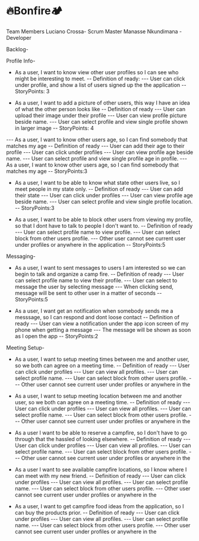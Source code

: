 # 🔥Bonfire🏕️

Team Members
Luciano Crossa- Scrum Master
Manasse Nkundimana - Developer

Backlog-

Profile Info-

- As a user, I want to know view other user profiles so I can see who might be interesting to meet.
  -- Definition of ready:
  --- User can click under profile, and show a list of users signed up the the application
  -- StoryPoints: 3

- As a user, I want to add a picture of other users, this way I have an idea of what the other person looks like
  -- Definition of ready
  --- User can upload their image under their profile
  --- User can view profile picture beside name.
  --- User can select profile and view single profile shown in larger image
  -- StoryPoints: 4

--- As a user, I want to know other users age, so I can find somebody that matches my age
-- Definition of ready
--- User can add their age to their profile
--- User can click under profiles
--- User can view profile age beside name.
--- User can select profile and view single profile age in profile.
--- As a user, I want to know other users age, so I can find somebody that matches my age
-- StoryPoints:3

- As a user, I want to be able to know what state other users live, so I meet people in my state only.
  -- Definition of ready
  --- User can add their state
  --- User can click under profiles
  --- User can view profile age beside name.
  --- User can select profile and view single profile location.
  -- StoryPoints:3

- As a user, I want to be able to block other users from viewing my profile, so that I dont have to talk to people I don't want to.
  -- Definition of ready
  --- User can select profile name to view profile.
  --- User can select block from other users profile.
  --- Other user cannot see current user under profiles or anywhere in the application
  -- StoryPoints:5

Messaging-

- As a user, I want to sent messages to users I am interested so we can begin to talk and organize a camp fire.
  -- Definition of ready
  --- User can select profile name to view their profile.
  --- User can select to message the user by selecting message
  --- When clicking send, message will be sent to other user in a matter of seconds
  -- StoryPoints:5

- As a user, I want get an notification when somebody sends me a messsage, so I can respond and dont loose contact
  -- Definition of ready
  --- User can view a notification under the app icon screen of my phone when getting a message
  --- The message will be shown as soon as I open the app
  -- StoryPoints:2

Meeting Setup-

- As a user, I want to setup meeting times between me and another user, so we both can agree on a meeting time.
  -- Definition of ready
  --- User can click under profiles
  --- User can view all profiles.
  --- User can select profile name.
  --- User can select block from other users profile.
  --- Other user cannot see current user under profiles or anywhere in the

- As a user, I want to setup meeting location between me and another user, so we both can agree on a meeting time.
  -- Definition of ready
  --- User can click under profiles
  --- User can view all profiles.
  --- User can select profile name.
  --- User can select block from other users profile.
  --- Other user cannot see current user under profiles or anywhere in the

- As a user I want to be able to reserve a campfire, so I don't have to go through that the hassled of looking elsewhere.
  -- Definition of ready
  --- User can click under profiles
  --- User can view all profiles.
  --- User can select profile name.
  --- User can select block from other users profile.
  --- Other user cannot see current user under profiles or anywhere in the

- As a user I want to see available campfire locations, so I know where I can meet with my new friend.
  -- Definition of ready
  --- User can click under profiles
  --- User can view all profiles.
  --- User can select profile name.
  --- User can select block from other users profile.
  --- Other user cannot see current user under profiles or anywhere in the

- As a user, I want to get campfire food ideas from the application, so I can buy the products prior.
  -- Definition of ready
  --- User can click under profiles
  --- User can view all profiles.
  --- User can select profile name.
  --- User can select block from other users profile.
  --- Other user cannot see current user under profiles or anywhere in the
